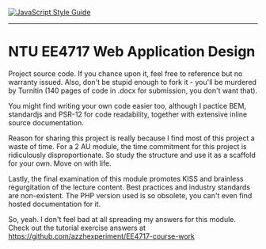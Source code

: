 [![JavaScript Style Guide](https://img.shields.io/badge/code_style-standard-brightgreen.svg)](https://standardjs.com)

-----

# NTU EE4717 Web Application Design
Project source code. If you chance upon it, feel free to reference but no warranty issued. Also, don't be stupid enough to fork it - you'll be murdered by Turnitin (140 pages of code in .docx for submission, you don't want that).

You might find writing your own code easier too, although I pactice BEM, standardjs and PSR-12 for code readability, together with extensive inline source documentation.

Reason for sharing this project is really because I find most of this project a waste of time. For a 2 AU module, the time commitment for this project is ridiculously disproportionate. So study the structure and use it as a scaffold for your own. Move on with life.

Lastly, the final examination of this module promotes KISS and brainless regurgitation of the lecture content. Best practices and industry standards are non-existent. The PHP version used is so obsolete, you can't even find hosted documentation for it.

So, yeah. I don't feel bad at all spreading my answers for this module. Check out the tutorial exercise answers at https://github.com/azzhexperiment/EE4717-course-work
